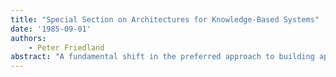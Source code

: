 ```yaml
---
title: "Special Section on Architectures for Knowledge-Based Systems"
date: '1985-09-01'
authors: 
    - Peter Friedland
abstract: "A fundamental shift in the preferred approach to building applied artificial intelligence (AI) systems has taken place since the late 1960s. Previous work focused on the construction of general-purpose intelligent systems; the emphasis was on powerful inference methods that could function efficiently even when the available domain-specific knowledge was relatively meager. Today the emphasis is on the role of specific and detailed knowledge, rather than on reasoning methods.  The first successful application of this method, which goes by the name of knowledge-based or expert-system research, was the DENDRAL program at Stanford, a long-term collaboration between chemists and computer scientists for automating the determination of molecular structure from empirical formulas and mass spectral data. The key idea is that knowledge is power, for experts, be they human or machine, are often those who know more facts and heuristics about a domain than lesser problem solvers. The task of building an expert system, therefore, is predominantly one of “teaching” a system enough of these facts and heuristics to enable it to perform competently in a particular problem-solving context. Such a collection of facts and heuristics is commonly called a knowledge base. Knowledge-based systems are still dependent on inference methods that perform reasoning on the knowledge base, but experience has shown that simple inference methods like generate and test, backward-chaining, and forward-chaining are very effective in a wide variety of problem domains when they are coupled with powerful knowledge bases.  If this methodology remains preeminent, then the task of constructing knowledge bases becomes the rate-limiting factor in expert-system development. Indeed, a major portion of the applied AI research in the last decade has been directed at developing techniques and tools for knowledge representation. We are now in the third generation of such efforts. The first generation was marked by the development of enhanced AI languages like Interlisp and PROLOG. The second generation saw the development of knowledge representation tools at AI research institutions; Stanford, for instance, produced EMYCIN, The Unit System, and MRS. The third generation is now producing fully supported commercial tools like KEE and S.1. Each generation has seen a substantial decrease in the amount of time needed to build significant expert systems. Ten years ago prototype systems commonly took on the order of two years to show proof of concept; today such systems are routinely built in a few months.  Three basic methodologies—frames, rules, and logic—have emerged to support the complex task of storing human knowledge in an expert system. Each of the articles in this Special Section describes and illustrates one of these methodologies. “The Role of Frame-Based Representation in Reasoning,” by Richard Fikes and Tom Kehler, describes an object-centered view of knowledge representation, whereby all knowldge is partitioned into discrete structures (frames) having individual properties (slots). Frames can be used to represent broad concepts, classes of objects, or individual instances or components of objects. They are joined together in an inheritance hierarchy that provides for the transmission of common properties among the frames without multiple specification of those properties. The authors use the KEE knowledge representation and manipulation tool to illustrate the characteristics of frame-based representation for a variety of domain examples. They also show how frame-based systems can be used to incorporate a range of inference methods common to both logic and rule-based systems.  'Rule-Based Systems,” by Frederick Hayes-Roth, chronicles the history and describes the implementation of production rules as a framework for knowledge representation. In essence, production rules use IF conditions THEN conclusions and IF conditions THEN actions structures to construct a knowledge base. The autor catalogs a wide range of applications for which this methodology has proved natural and (at least partially) successful for replicating intelligent behavior. The article also surveys some already-available computational tools for facilitating the construction of rule-based knowledge bases and discusses the inference methods (particularly backward- and forward-chaining) that are provided as part of these tools. The article concludes with a consideration of the future improvement and expansion of such tools.  The third article, “Logic Programming, ” by Michael Genesereth and Matthew Ginsberg, provides a tutorial introduction to the formal method of programming by description in the predicate calculus. Unlike traditional programming, which emphasizes how computations are to be performed, logic programming focuses on the what of objects and their behavior. The article illustrates the ease with which incremental additions can be made to a logic-oriented knowledge base, as well as the automatic facilities for inference (through theorem proving) and explanation that result from such formal descriptions. A practical example of diagnosis of digital device malfunctions is used to show how significantand complex problems can be represented in the formalism.  A note to the reader who may infer that the AI community is being split into competing camps by these three methodologies: Although each provides advantages in certain specific domains (logic where the domain can be readily axiomatized and where complete causal models are available, rules where most of the knowledge can be conveniently expressed as experiential heuristics, and frames where complex structural descriptions are necessary to adequately describe the domain), the current view is one of synthesis rather than exclusivity. Both logic and rule-based systems commonly incorporate frame-like structures to facilitate the representation of large amounts of factual information, and frame-based systems like KEE allow both production rules and predicate calculus statements to be stored within and activated from frames to do inference. The next generation of knowledge representation tools may even help users to select appropriate methodologies for each particular class of knowledge, and then automatically integrate the various methodologies so selected into a consistent framework for knowledge."
---
```


